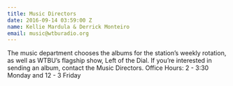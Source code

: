 ```yaml
---
title: Music Directors
date: 2016-09-14 03:59:00 Z
name: Kellie Mardula & Derrick Monteiro
email: music@wtburadio.org
---
```


The music department chooses the albums for the station’s weekly rotation, as well as WTBU’s flagship show, Left of the Dial. If you’re interested in sending an album, contact the Music Directors.
Office Hours: 2 - 3:30 Monday and 12 - 3 Friday